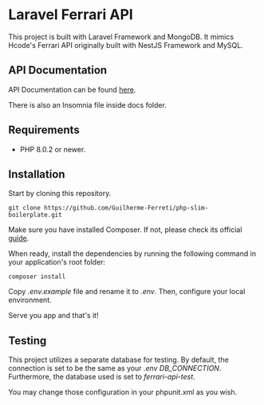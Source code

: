 # Laravel Ferrari API

This project is built with Laravel Framework and MongoDB. It mimics Hcode's Ferrari API originally built with NestJS Framework and MySQL.

## API Documentation

API Documentation can be found [here](https://ferrari-api-laravel.herokuapp.com/).

There is also an Insomnia file inside docs folder.

## Requirements

* PHP 8.0.2 or newer.

## Installation

Start by cloning this repository.

```git clone https://github.com/Guilherme-Ferreti/php-slim-boilerplate.git```

Make sure you have installed Composer. If not, please check its official [guide](http://getcomposer.org/doc/00-intro.md#installation).

When ready, install the dependencies by running the following command in your application's root folder:

```composer install```

Copy *.env.example* file and rename it to *.env*. Then, configure your local environment.

Serve you app and that's it!

## Testing

This project utilizes a separate database for testing. By default, the connection is set to be the same as your *.env DB_CONNECTION*. Furthermore, the database used is set to *ferrari-api-test*.

You may change those configuration in your phpunit.xml as you wish.
